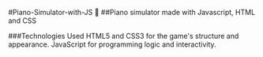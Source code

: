 #Piano-Simulator-with-JS 🎹
##Piano simulator made with Javascript, HTML and CSS

###Technologies Used
HTML5 and CSS3 for the game's structure and appearance.
JavaScript for programming logic and interactivity.
